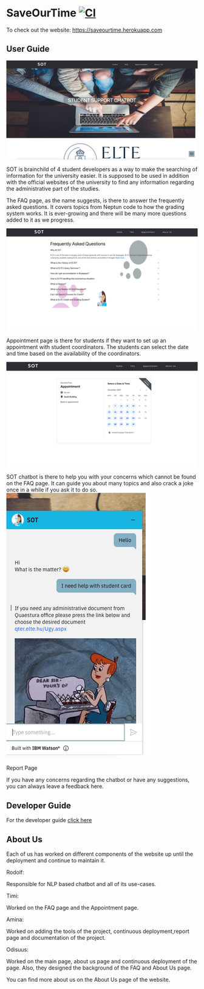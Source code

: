 # SaveOurTime [![CI](https://github.com/odiisus/SaveOurTime/actions/workflows/ci.yml/badge.svg?branch=main)](https://github.com/odiisus/SaveOurTime/actions/workflows/ci.yml)

To check out the website: https://saveourtime.herokuapp.com

## User Guide

![Alt text](/MainPage.png?raw=true "The Main Page")

SOT is brainchild of 4 student developers as a way to make the searching of information for the university easier. It is supposed to be used in addition with the official websites of the university to find any information regarding the administrative part of the studies.

The FAQ page, as the name suggests, is there to answer the frequently asked questions. It covers topics from Neptun code to how the grading system works. It is ever-growing and there will be many more questions added to it as we progress.

![Alt text](/FAQpage.png?raw=true "The FAQ page")

Appointment page is there for students if they want to set up an appointment with student coordinators. The students can select the date and time based on the availability of the coordinators.

![Alt text](/appoint.png?raw=true "The Appointment")

SOT chatbot is there to help you with your concerns which cannot be found on the FAQ page. It can guide you about many topics and also crack a joke once in a while if you ask it to do so.
![Alt text](/Chatbot.png?raw=true "The Chatbot")

Report Page 

If you have any concerns regarding the chatbot or have any suggestions, you can always leave a feedback here. 

## Developer Guide

For the developer guide [click here](source_files/frontend/README.md)

## About Us
Each of us has worked on different components of the website up until the deployment and continue to maintain it.

Rodolf:

Responsible for NLP based chatbot and all of its use-cases.

Timi:

Worked on the FAQ page and the Appointment page.

Amina:

Worked on adding the tools of the project, continuous deployment,report page and documentation of the project.

Odisuus:

Worked on the main page, about us page and continuous deployment of the page. Also, they designed the background of the FAQ and About Us page.

You can find more about us on the About Us page of the website.

